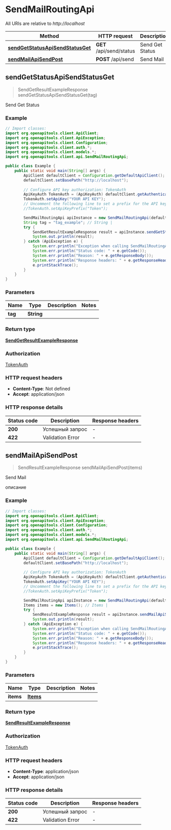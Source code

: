 # SendMailRoutingApi

All URIs are relative to *http://localhost*

| Method | HTTP request | Description |
|------------- | ------------- | -------------|
| [**sendGetStatusApiSendStatusGet**](SendMailRoutingApi.md#sendGetStatusApiSendStatusGet) | **GET** /api/send/status | Send Get Status |
| [**sendMailApiSendPost**](SendMailRoutingApi.md#sendMailApiSendPost) | **POST** /api/send | Send Mail |



## sendGetStatusApiSendStatusGet

> SendGetResultExampleResponse sendGetStatusApiSendStatusGet(tag)

Send Get Status

### Example

```java
// Import classes:
import org.openapitools.client.ApiClient;
import org.openapitools.client.ApiException;
import org.openapitools.client.Configuration;
import org.openapitools.client.auth.*;
import org.openapitools.client.models.*;
import org.openapitools.client.api.SendMailRoutingApi;

public class Example {
    public static void main(String[] args) {
        ApiClient defaultClient = Configuration.getDefaultApiClient();
        defaultClient.setBasePath("http://localhost");
        
        // Configure API key authorization: TokenAuth
        ApiKeyAuth TokenAuth = (ApiKeyAuth) defaultClient.getAuthentication("TokenAuth");
        TokenAuth.setApiKey("YOUR API KEY");
        // Uncomment the following line to set a prefix for the API key, e.g. "Token" (defaults to null)
        //TokenAuth.setApiKeyPrefix("Token");

        SendMailRoutingApi apiInstance = new SendMailRoutingApi(defaultClient);
        String tag = "tag_example"; // String | 
        try {
            SendGetResultExampleResponse result = apiInstance.sendGetStatusApiSendStatusGet(tag);
            System.out.println(result);
        } catch (ApiException e) {
            System.err.println("Exception when calling SendMailRoutingApi#sendGetStatusApiSendStatusGet");
            System.err.println("Status code: " + e.getCode());
            System.err.println("Reason: " + e.getResponseBody());
            System.err.println("Response headers: " + e.getResponseHeaders());
            e.printStackTrace();
        }
    }
}
```

### Parameters


| Name | Type | Description  | Notes |
|------------- | ------------- | ------------- | -------------|
| **tag** | **String**|  | |

### Return type

[**SendGetResultExampleResponse**](SendGetResultExampleResponse.md)

### Authorization

[TokenAuth](../README.md#TokenAuth)

### HTTP request headers

- **Content-Type**: Not defined
- **Accept**: application/json


### HTTP response details
| Status code | Description | Response headers |
|-------------|-------------|------------------|
| **200** | Успешный запрос |  -  |
| **422** | Validation Error |  -  |


## sendMailApiSendPost

> SendResultExampleResponse sendMailApiSendPost(items)

Send Mail

описание

### Example

```java
// Import classes:
import org.openapitools.client.ApiClient;
import org.openapitools.client.ApiException;
import org.openapitools.client.Configuration;
import org.openapitools.client.auth.*;
import org.openapitools.client.models.*;
import org.openapitools.client.api.SendMailRoutingApi;

public class Example {
    public static void main(String[] args) {
        ApiClient defaultClient = Configuration.getDefaultApiClient();
        defaultClient.setBasePath("http://localhost");
        
        // Configure API key authorization: TokenAuth
        ApiKeyAuth TokenAuth = (ApiKeyAuth) defaultClient.getAuthentication("TokenAuth");
        TokenAuth.setApiKey("YOUR API KEY");
        // Uncomment the following line to set a prefix for the API key, e.g. "Token" (defaults to null)
        //TokenAuth.setApiKeyPrefix("Token");

        SendMailRoutingApi apiInstance = new SendMailRoutingApi(defaultClient);
        Items items = new Items(); // Items | 
        try {
            SendResultExampleResponse result = apiInstance.sendMailApiSendPost(items);
            System.out.println(result);
        } catch (ApiException e) {
            System.err.println("Exception when calling SendMailRoutingApi#sendMailApiSendPost");
            System.err.println("Status code: " + e.getCode());
            System.err.println("Reason: " + e.getResponseBody());
            System.err.println("Response headers: " + e.getResponseHeaders());
            e.printStackTrace();
        }
    }
}
```

### Parameters


| Name | Type | Description  | Notes |
|------------- | ------------- | ------------- | -------------|
| **items** | [**Items**](Items.md)|  | |

### Return type

[**SendResultExampleResponse**](SendResultExampleResponse.md)

### Authorization

[TokenAuth](../README.md#TokenAuth)

### HTTP request headers

- **Content-Type**: application/json
- **Accept**: application/json


### HTTP response details
| Status code | Description | Response headers |
|-------------|-------------|------------------|
| **200** | Успешный запрос |  -  |
| **422** | Validation Error |  -  |

